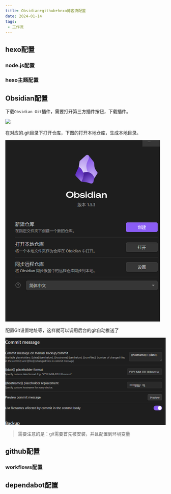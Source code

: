 ```yaml
---
title: Obsidian+github+hexo博客流配置
date: 2024-01-14
tags: 
 - 工作流
---
```


## hexo配置
### node.js配置
### hexo主题配置
## Obsidian配置
下载`Obsidian Git`插件，需要打开第三方插件按钮，下载插件。

![](自动提交生成博客/自动提交生成博客.png)

在对应的.git目录下打开仓库，下图的打开本地仓库，生成本地目录。

![](博客流配置/自动提交生成博客_20240113_1.png)

配置Git设置地址等，这样就可以调用后台的git自动推送了

![](博客流配置/自动提交生成博客_20240113_2.png)

> 需要注意的是：git需要首先被安装，并且配置到环境变量
> 
## github配置
### workflows配置
## dependabot配置

